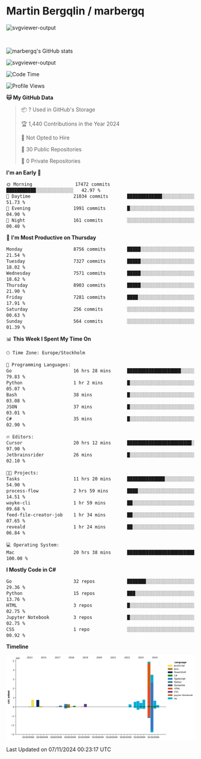 # Martin Bergqlin / marbergq

![svgviewer-output](https://user-images.githubusercontent.com/2405410/206014777-22d41ecb-c24f-421d-b7d9-bba2cb5bb0de.svg)

<br>

<!--- [![Martin's Week](https://github-readme-stats.vercel.app/api/wakatime?username=marbergq&theme=dark)](https://github.com/anuraghazra/github-readme-stats) -->

![marbergq's GitHub stats](https://github-readme-stats.vercel.app/api?username=marbergq&count_private=true&show_icons=true)

![svgviewer-output](https://wakatime.com/badge/user/3f0a2069-6683-4e19-9a4a-7d21ea815067.svg)

<!--START_SECTION:waka-->
![Code Time](http://img.shields.io/badge/Code%20Time-4%2C550%20hrs%2018%20mins-blue)

![Profile Views](http://img.shields.io/badge/Profile%20Views-0-blue)

**🐱 My GitHub Data** 

> 📦 ? Used in GitHub's Storage 
 > 
> 🏆 1,440 Contributions in the Year 2024
 > 
> 🚫 Not Opted to Hire
 > 
> 📜 30 Public Repositories 
 > 
> 🔑 0 Private Repositories 
 > 
**I'm an Early 🐤** 

```text
🌞 Morning                17472 commits       ███████████░░░░░░░░░░░░░░   42.97 % 
🌆 Daytime                21034 commits       █████████████░░░░░░░░░░░░   51.73 % 
🌃 Evening                1991 commits        █░░░░░░░░░░░░░░░░░░░░░░░░   04.90 % 
🌙 Night                  161 commits         ░░░░░░░░░░░░░░░░░░░░░░░░░   00.40 % 
```
📅 **I'm Most Productive on Thursday** 

```text
Monday                   8756 commits        █████░░░░░░░░░░░░░░░░░░░░   21.54 % 
Tuesday                  7327 commits        █████░░░░░░░░░░░░░░░░░░░░   18.02 % 
Wednesday                7571 commits        █████░░░░░░░░░░░░░░░░░░░░   18.62 % 
Thursday                 8903 commits        █████░░░░░░░░░░░░░░░░░░░░   21.90 % 
Friday                   7281 commits        ████░░░░░░░░░░░░░░░░░░░░░   17.91 % 
Saturday                 256 commits         ░░░░░░░░░░░░░░░░░░░░░░░░░   00.63 % 
Sunday                   564 commits         ░░░░░░░░░░░░░░░░░░░░░░░░░   01.39 % 
```


📊 **This Week I Spent My Time On** 

```text
🕑︎ Time Zone: Europe/Stockholm

💬 Programming Languages: 
Go                       16 hrs 28 mins      ████████████████████░░░░░   79.83 % 
Python                   1 hr 2 mins         █░░░░░░░░░░░░░░░░░░░░░░░░   05.07 % 
Bash                     38 mins             █░░░░░░░░░░░░░░░░░░░░░░░░   03.08 % 
JSON                     37 mins             █░░░░░░░░░░░░░░░░░░░░░░░░   03.01 % 
C#                       35 mins             █░░░░░░░░░░░░░░░░░░░░░░░░   02.90 % 

🔥 Editors: 
Cursor                   20 hrs 12 mins      ████████████████████████░   97.90 % 
Jetbrainsrider           26 mins             █░░░░░░░░░░░░░░░░░░░░░░░░   02.10 % 

🐱‍💻 Projects: 
Tasks                    11 hrs 20 mins      ██████████████░░░░░░░░░░░   54.90 % 
process-flow             2 hrs 59 mins       ████░░░░░░░░░░░░░░░░░░░░░   14.51 % 
wayke-cli                1 hr 59 mins        ██░░░░░░░░░░░░░░░░░░░░░░░   09.68 % 
feed-file-creator-job    1 hr 34 mins        ██░░░░░░░░░░░░░░░░░░░░░░░   07.65 % 
reveald                  1 hr 24 mins        ██░░░░░░░░░░░░░░░░░░░░░░░   06.84 % 

💻 Operating System: 
Mac                      20 hrs 38 mins      █████████████████████████   100.00 % 
```

**I Mostly Code in C#** 

```text
Go                       32 repos            ███████░░░░░░░░░░░░░░░░░░   29.36 % 
Python                   15 repos            ███░░░░░░░░░░░░░░░░░░░░░░   13.76 % 
HTML                     3 repos             █░░░░░░░░░░░░░░░░░░░░░░░░   02.75 % 
Jupyter Notebook         3 repos             █░░░░░░░░░░░░░░░░░░░░░░░░   02.75 % 
CSS                      1 repo              ░░░░░░░░░░░░░░░░░░░░░░░░░   00.92 % 
```



**Timeline**

![Lines of Code chart](https://raw.githubusercontent.com/marbergq/marbergq/main/assets/bar_graph.png)


 Last Updated on 07/11/2024 00:23:17 UTC
<!--END_SECTION:waka-->
